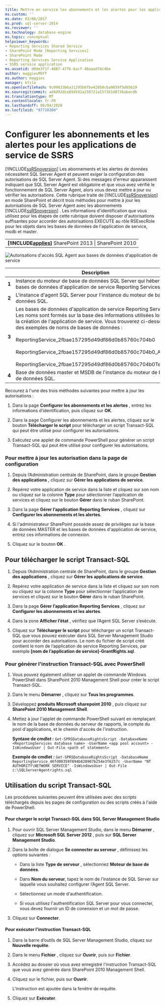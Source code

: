 ```yaml
---
title: Mettre en service les abonnements et les alertes pour les applications de service SSRS | Microsoft Docs
ms.custom: ''
ms.date: 03/06/2017
ms.prod: sql-server-2014
ms.reviewer: ''
ms.technology: database-engine
ms.topic: conceptual
helpviewer_keywords:
- Reporting Services Shared Service
- SharePoint Mode [Reporting Services]
- SharePoint Mode
- Reporting Services Service Application
- SSRS service application
ms.assetid: d0de3f1f-4887-47fb-bacf-46aaad74c4be
author: maggiesMSFT
ms.author: maggies
manager: kfile
ms.openlocfilehash: 9c09033b6a31295b8fbe42058cba9059f5d05629
ms.sourcegitcommit: ad4d92dce894592a259721a1571b1d8736abacdb
ms.translationtype: MT
ms.contentlocale: fr-FR
ms.lasthandoff: 08/04/2020
ms.locfileid: "87710300"
---
```

# <a name="provision-subscriptions-and-alerts-for-ssrs-service-applications"></a>Configurer les abonnements et les alertes pour les applications de service de SSRS
  [!INCLUDE[ssRSnoversion](../../includes/ssrsnoversion-md.md)] Les abonnements et les alertes de données nécessitent SQL Server Agent et peuvent exiger la configuration des autorisations de SQL Server Agent. Si des messages d'erreur apparaissent indiquant que SQL Server Agent est obligatoire et que vous avez vérifié le fonctionnement de SQL Server Agent, alors vous devez mettre à jour ou vérifier les autorisations. Cette rubrique traite de [!INCLUDE[ssRSnoversion](../../includes/ssrsnoversion-md.md)] en mode SharePoint et décrit trois méthodes pour mettre à jour les autorisations de SQL Server Agent avec les abonnements [!INCLUDE[ssRSnoversion](../../includes/ssrsnoversion-md.md)] . Les informations d'identification que vous utilisez pour les étapes de cette rubrique doivent disposer d'autorisations suffisantes pour accorder des autorisations EXECUTE au rôle RSExecRole pour les objets dans les bases de données de l'application de service, msdb et master.

||
|-|
|**[!INCLUDE[applies](../../includes/applies-md.md)]** SharePoint 2013 &#124; SharePoint 2010|

 ![Autorisations d'accès SQL Agent aux bases de données d'application de service](../../../2014/sql-server/install/media/rs-provisionsqlagent.gif "Autorisations d'accès SQL Agent aux bases de données d'application de service")

||Description|
|------|-----------------|
|**1**|Instance du moteur de base de données SQL Server qui héberge les bases de données d'application de service Reporting Services.|
|**2**|L'instance d'agent SQL Server pour l'instance du moteur de base de données SQL.|
|**3**|Les bases de données d'application de service Reporting Services. Les noms sont formés sur la base des informations utilisées lors de la création de l'application de service. Vous trouverez ci-dessous des exemples de noms de bases de données :<br /><br /> ReportingService_2fbae157295d49df86d0b85760c704b0<br /><br /> ReportingService_2fbae157295d49df86d0b85760c704b0_Alerting<br /><br /> ReportingService_2fbae157295d49df86d0b85760c704b0TempDB|
|**4**|Base de données master et MSDB de l'instance du moteur de base de données SQL.|

 Recourez à l'une des trois méthodes suivantes pour mettre à jour les autorisations :

1.  Dans la page **Configurer les abonnements et les alertes** , entrez les informations d’identification, puis cliquez sur **OK**.

2.  Dans la page Configurer les abonnements et les alertes, cliquez sur le bouton **Télécharger le script** pour télécharger un script Transact-SQL qui peut être utilisé pour configurer les autorisations.

3.  Exécutez une applet de commande PowerShell pour générer un script Transact-SQL qui peut être utilisé pour configurer les autorisations.

### <a name="to-update-permissions-using-the-provision-page"></a>Pour mettre à jour les autorisation dans la page de configuration

1.  Depuis l’Administration centrale de SharePoint, dans le groupe **Gestion des applications** , cliquez sur **Gérer les applications de service**.

2.  Repérez votre application de service dans la liste et cliquez sur son nom ou cliquez sur la colonne **Type** pour sélectionner l’application de services et cliquez sur le bouton **Gérer** dans le ruban SharePoint.

3.  Dans la page **Gérer l’application Reporting Services** , cliquez sur **Configurer les abonnements et les alertes**.

4.  Si l'administrateur SharePoint possède assez de privilèges sur la base de données MASTER et les bases de données d'application de service, entrez ces informations de connexion.

5.  Cliquez sur le bouton **OK** .

##  <a name="to-download-the-transact-sql-script"></a><a name="bkmk_download"></a> Pour télécharger le script Transact-SQL

1.  Depuis l’Administration centrale de SharePoint, dans le groupe **Gestion des applications** , cliquez sur **Gérer les applications de service**.

2.  Repérez votre application de service dans la liste et cliquez sur son nom ou cliquez sur la colonne **Type** pour sélectionner l’application de services et cliquez sur le bouton **Gérer** dans le ruban SharePoint.

3.  Dans la page **Gérer l’application Reporting Services** , cliquez sur **Configurer les abonnements et les alertes**.

4.  Dans la zone **Afficher l’état** , vérifiez que l’Agent SQL Server s’exécute.

5.  Cliquez sur **Télécharger le script** pour télécharger un script Transact-SQL que vous pouvez exécuter dans SQL Server Management Studio pour accorder des autorisations. Le nom du fichier de script créé contient le nom de l’application de service Reporting Services, par exemple **[nom de l’application de service]-GrantRights.sql**.

### <a name="to-generate-the-transact-sql-statement-with-powershell"></a>Pour générer l'instruction Transact-SQL avec PowerShell

1.  Vous pouvez également utiliser un applet de commande Windows PowerShell dans SharePoint 2010 Management Shell pour créer le script Transact-SQL.

2.  Dans le menu **Démarrer** , cliquez sur **Tous les programmes**.

3.  Développez **produits Microsoft sharepoint 2010** , puis cliquez sur **SharePoint 2010 Management Shell**.

4.  Mettez à jour l'applet de commande PowerShell suivant en remplaçant le nom de la base de données du serveur de rapports, le compte du pool d'applications, et le chemin d'accès de l'instruction.

     **Syntaxe de cmdlet :** `Get-SPRSDatabaseRightsScript -DatabaseName <ReportingServices database name> -UserName <app pool account> -IsWindowsUser | Out-File <path of statement>`

     **Exemple de cmdlet :** `Get-SPRSDatabaseRightsScript -DatabaseName ReportingService_46fd00359f894b828907b254e3f6257c -UserName "NT AUTHORITY\NETWORK SERVICE" -IsWindowsUser | Out-File c:\SQLServerAgentrights.sql`

## <a name="using-the-transact-sql-script"></a>Utilisation du script Transact-SQL
 Les procédures suivantes peuvent être utilisées avec des scripts téléchargés depuis les pages de configuration ou des scripts créés à l'aide de PowerShell.

#### <a name="to-load-the-transact-sql-script-in-sql-server-management-studio"></a>Pour charger le script Transact-SQL dans SQL Server Management Studio

1.  Pour ouvrir SQL Server Management Studio, dans le menu **Démarrer** , cliquez sur **Microsoft SQL Server 2012** , puis sur **SQL Server Management Studio**.

2.  Dans la boîte de dialogue **Se connecter au serveur** , définissez les options suivantes :

    -   Dans la liste **Type de serveur** , sélectionnez **Moteur de base de données**.

    -   Dans **Nom du serveur**, tapez le nom de l’instance de SQL Server sur laquelle vous souhaitez configurer l’Agent SQL Server.

    -   Sélectionnez un mode d'authentification.

    -   Si vous utilisez l'authentification SQL Server pour vous connecter, vous devez fournir un ID de conenxion et un mot de passe.

3.  Cliquez sur **Connecter**.

#### <a name="to-run-the-transact-sql-statement"></a>Pour exécuter l'instruction Transact-SQL

1.  Dans la barre d’outils de SQL Server Management Studio, cliquez sur **Nouvelle requête**.

2.  Dans le menu **Fichier** , cliquez sur **Ouvrir**, puis sur **Fichier**.

3.  Accédez au dossier où vous avez enregistré l'instruction Transact-SQL que vous avez générée dans SharePoint 2010 Management Shell.

4.  Cliquez sur le fichier, puis sur **Ouvrir**.

     L'instruction est ajoutée dans la fenêtre de requête.

5.  Cliquez sur **Exécuter**.


